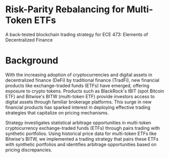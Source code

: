 # Risk-Parity Rebalancing for Multi-Token ETFs
A back-tested blockchain trading strategy for ECE 473: Elements of Decentralized Finance

# Background
With the increasing adoption of cryptocurrencies and digital assets in decentralized finance (DeFi) by traditional finance (TradFi), new financial products like exchange-traded funds (ETFs) have emerged, offering exposure to crypto tokens. Products such as BlackRock's IBIT (spot Bitcoin ETF) and Bitwise's BITW (multi-token ETF) provide investors access to digital assets through familiar brokerage platforms. This surge in new financial products has sparked interest in deploying effective trading strategies that capitalize on pricing mechanisms.

Strategy investigates statistical arbitrage opportunities in multi-token cryptocurrency exchange-traded funds (ETFs) through pairs trading with synthetic portfolios. Using historical price data for multi-token ETFs like Bitwise's BITW, we implemented a trading strategy that pairs these ETFs with synthetic portfolios and identifies arbitrage opportunities based on pricing discrepancies. 
